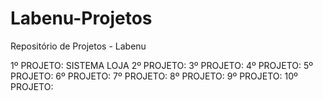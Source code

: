 # Labenu-Projetos
Repositório de Projetos - Labenu

1º  PROJETO: SISTEMA LOJA
2º  PROJETO:
3º  PROJETO:
4º  PROJETO:
5º  PROJETO:
6º  PROJETO:
7º  PROJETO:
8º  PROJETO:
9º  PROJETO:
10º PROJETO:

